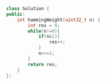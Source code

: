<!--
 * @Author: your name
 * @Date: 2020-12-09 02:34:39
 * @LastEditTime: 2020-12-09 02:34:51
 * @LastEditors: Please set LastEditors
 * @Description: In User Settings Edit
 * @FilePath: /projects/leetcode/191. 位1的个数.md
-->
```c++
class Solution {
public:
    int hammingWeight(uint32_t n) {
        int res = 0;
        while(n!=0){
            if(n&1){
                res++;
            }
            n>>=1;
        }
        return res;
    }
};
```